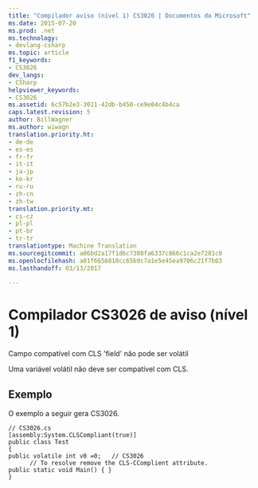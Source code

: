 ```yaml
---
title: "Compilador aviso (nível 1) CS3026 | Documentos do Microsoft"
ms.date: 2015-07-20
ms.prod: .net
ms.technology:
- devlang-csharp
ms.topic: article
f1_keywords:
- CS3026
dev_langs:
- CSharp
helpviewer_keywords:
- CS3026
ms.assetid: 6c57b2e3-3011-42db-b450-ce9e04c4b4ca
caps.latest.revision: 5
author: BillWagner
ms.author: wiwagn
translation.priority.ht:
- de-de
- es-es
- fr-fr
- it-it
- ja-jp
- ko-kr
- ru-ru
- zh-cn
- zh-tw
translation.priority.mt:
- cs-cz
- pl-pl
- pt-br
- tr-tr
translationtype: Machine Translation
ms.sourcegitcommit: a06bd2a17f1d6c7308fa6337c866c1ca2e7281c0
ms.openlocfilehash: a01f6656810cc65b9c7a1e5e45ea9706c21f7b03
ms.lasthandoff: 03/13/2017

---
```

# <a name="compiler-warning-level-1-cs3026"></a>Compilador CS3026 de aviso (nível 1)
Campo compatível com CLS 'field' não pode ser volátil  
  
 Uma variável volátil não deve ser compatível com CLS.  
  
## <a name="example"></a>Exemplo  
 O exemplo a seguir gera CS3026.  
  
```  
// CS3026.cs  
[assembly:System.CLSCompliant(true)]  
public class Test  
{  
public volatile int v0 =0;   // CS3026  
      // To resolve remove the CLS-CComplient attribute.  
public static void Main() { }  
}  
  
```
